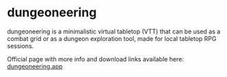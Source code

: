# dungeoneering
dungeoneering is a minimalistic virtual tabletop (VTT) that can be used as a combat grid or as a dungeon exploration tool, made for local tabletop RPG sessions.

Official page with more info and download links available here: [dungeoneering.app](https://dungeoneering.app/)
